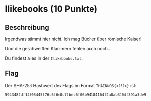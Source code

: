 # Ilikebooks (10 Punkte)

## Beschreibung

Irgendwas stimmt hier nicht. Ich mag Bücher über römische Kaiser!

Und die geschweiften Klammern fehlen auch noch...

Du findest alles in der `Ilikebooks.txt`.

## Flag

Der SHA-256 Hashwert des Flags im Format `THAINNOS{<???>}` ist:

`5943482df14605445f76c5f6e0c7fbec6f06b94184164f2a8ab3104f391a3de9`